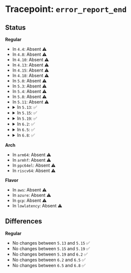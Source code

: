 # Tracepoint: <code>error_report_end</code>

## Status
<b>Regular</b>
<ul>
<li>
In <code>4.4</code>: Absent ⚠️
</li>
<li>
In <code>4.8</code>: Absent ⚠️
</li>
<li>
In <code>4.10</code>: Absent ⚠️
</li>
<li>
In <code>4.13</code>: Absent ⚠️
</li>
<li>
In <code>4.15</code>: Absent ⚠️
</li>
<li>
In <code>4.18</code>: Absent ⚠️
</li>
<li>
In <code>5.0</code>: Absent ⚠️
</li>
<li>
In <code>5.3</code>: Absent ⚠️
</li>
<li>
In <code>5.4</code>: Absent ⚠️
</li>
<li>
In <code>5.8</code>: Absent ⚠️
</li>
<li>
In <code>5.11</code>: Absent ⚠️
</li>
<li>
<details>
<summary>In <code>5.13</code>: ✅</summary>

Event:

```c
struct trace_event_raw_error_report_template {
    struct trace_entry ent;
    enum error_detector error_detector;
    long unsigned int id;
    char __data[0];
};
```
Function:

```c
void trace_event_raw_event_error_report_template(void *__data, enum error_detector error_detector, long unsigned int id);
```
</details>
</li>
<li>
<details>
<summary>In <code>5.15</code>: ✅</summary>

Event:

```c
struct trace_event_raw_error_report_template {
    struct trace_entry ent;
    enum error_detector error_detector;
    long unsigned int id;
    char __data[0];
};
```
Function:

```c
void trace_event_raw_event_error_report_template(void *__data, enum error_detector error_detector, long unsigned int id);
```
</details>
</li>
<li>
<details>
<summary>In <code>5.19</code>: ✅</summary>

Event:

```c
struct trace_event_raw_error_report_template {
    struct trace_entry ent;
    enum error_detector error_detector;
    long unsigned int id;
    char __data[0];
};
```
Function:

```c
void trace_event_raw_event_error_report_template(void *__data, enum error_detector error_detector, long unsigned int id);
```
</details>
</li>
<li>
<details>
<summary>In <code>6.2</code>: ✅</summary>

Event:

```c
struct trace_event_raw_error_report_template {
    struct trace_entry ent;
    enum error_detector error_detector;
    long unsigned int id;
    char __data[0];
};
```
Function:

```c
void trace_event_raw_event_error_report_template(void *__data, enum error_detector error_detector, long unsigned int id);
```
</details>
</li>
<li>
<details>
<summary>In <code>6.5</code>: ✅</summary>

Event:

```c
struct trace_event_raw_error_report_template {
    struct trace_entry ent;
    enum error_detector error_detector;
    long unsigned int id;
    char __data[0];
};
```
Function:

```c
void trace_event_raw_event_error_report_template(void *__data, enum error_detector error_detector, long unsigned int id);
```
</details>
</li>
<li>
<details>
<summary>In <code>6.8</code>: ✅</summary>

Event:

```c
struct trace_event_raw_error_report_template {
    struct trace_entry ent;
    enum error_detector error_detector;
    long unsigned int id;
    char __data[0];
};
```
Function:

```c
void trace_event_raw_event_error_report_template(void *__data, enum error_detector error_detector, long unsigned int id);
```
</details>
</li>
</ul>
<b>Arch</b>
<ul>
<li>
In <code>arm64</code>: Absent ⚠️
</li>
<li>
In <code>armhf</code>: Absent ⚠️
</li>
<li>
In <code>ppc64el</code>: Absent ⚠️
</li>
<li>
In <code>riscv64</code>: Absent ⚠️
</li>
</ul>
<b>Flavor</b>
<ul>
<li>
In <code>aws</code>: Absent ⚠️
</li>
<li>
In <code>azure</code>: Absent ⚠️
</li>
<li>
In <code>gcp</code>: Absent ⚠️
</li>
<li>
In <code>lowlatency</code>: Absent ⚠️
</li>
</ul>

## Differences
<b>Regular</b>
<ul>
<li>
No changes between <code>5.13</code> and <code>5.15</code> ✅
</li>
<li>
No changes between <code>5.15</code> and <code>5.19</code> ✅
</li>
<li>
No changes between <code>5.19</code> and <code>6.2</code> ✅
</li>
<li>
No changes between <code>6.2</code> and <code>6.5</code> ✅
</li>
<li>
No changes between <code>6.5</code> and <code>6.8</code> ✅
</li>
</ul>
